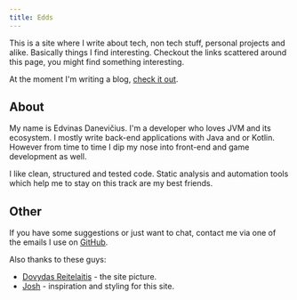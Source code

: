 ```yaml
---
title: Edds
---
```


This is a site where I write about tech, non tech stuff, personal projects and alike. Basically things I find interesting. Checkout the links scattered around this page, you might find something interesting.

At the moment I'm writing a blog, [check it out](/blog "Blog").

## About
My name is Edvinas Danevičius. I'm a developer who loves JVM and its ecosystem. I mostly write back-end applications with Java and or Kotlin. However from time to time I dip my nose into front-end and game development as well.

I like clean, structured and tested code. Static analysis and automation tools which help me to stay on this track are my best friends.

## Other
If you have some suggestions or just want to chat, contact me via one of the emails I use on [GitHub](https://github.com/Edvinas01 "My GitHub profile").

Also thanks to these guys:

- [Dovydas Reitelaitis](https://www.instagram.com/reitelaitis "Dovydas Reitelaitis instagram page") - the site picture.
- [Josh](https://jrl.ninja "Josh's web-page") - inspiration and styling for this site.

